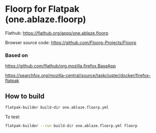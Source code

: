 # Floorp for Flatpak (one.ablaze.floorp)

Flathub: https://flathub.org/apps/one.ablaze.floorp

Browser source code: https://github.com/Floorp-Projects/Floorp

### Based on

https://github.com/flathub/org.mozilla.firefox.BaseApp

https://searchfox.org/mozilla-central/source/taskcluster/docker/firefox-flatpak

## How to build
```sh
flatpak-builder build-dir one.ablaze.floorp.yml
```
To test:
```sh
flatpak-builder --run build-dir one.ablaze.floorp.yml floorp
```
